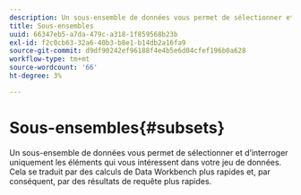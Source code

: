 ```yaml
---
description: Un sous-ensemble de données vous permet de sélectionner et d’interroger uniquement les éléments qui vous intéressent dans votre jeu de données. Cela se traduit par des calculs de Data Workbench plus rapides et, par conséquent, par des résultats de requête plus rapides.
title: Sous-ensembles
uuid: 66347eb5-a7da-479c-a318-1f859568b23b
exl-id: f2c0cb63-32a6-40b3-b8e1-b14db2a16fa9
source-git-commit: d9df90242ef96188f4e4b5e6d04cfef196b0a628
workflow-type: tm+mt
source-wordcount: '66'
ht-degree: 3%

---
```


# Sous-ensembles{#subsets}

Un sous-ensemble de données vous permet de sélectionner et d’interroger uniquement les éléments qui vous intéressent dans votre jeu de données. Cela se traduit par des calculs de Data Workbench plus rapides et, par conséquent, par des résultats de requête plus rapides.
